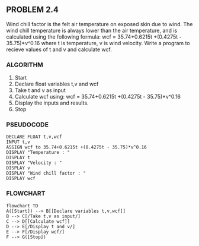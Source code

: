 ## PROBLEM 2.4
Wind chill factor is the felt air temperature on
exposed skin due to wind. The wind chill temperature
is always lower than the air temperature, and is
calculated using the following formula:
wcf = 35.74+0.6215t +(0.4275t - 35.75)*v^0.16
where t is temperature, v is wind velocity.
Write a program to recieve values of t and v and
calculate wcf.

### ALGORITHM
1. Start
2. Declare float variables t,v and wcf
3. Take t and v as input
4. Calculate wcf using: wcf = 35.74+0.6215t +(0.4275t - 35.75)*v^0.16
5. Display the inputs and results.
6. Stop

### PSEUDOCODE

```pseudocode
DECLARE FLOAT t,v,wcf
INPUT t,v
ASSIGN wcf to 35.74+0.6215t +(0.4275t - 35.75)*v^0.16
DISPLAY "Temperature : "
DISPLAY t
DISPLAY "Velocity : "
DISPLAY v
DISPLAY "Wind chill factor : "
DISPLAY wcf
```

### FLOWCHART

```mermaid
flowchart TD
A([Start]) --> B[[Declare variables t,v,wcf]]
B --> C[/Take t,v as input/]
C --> D[[Calculate wcf]]
D --> E[/Display t and v/]
E --> F[/Display wcf/]
F --> G([Stop])
```